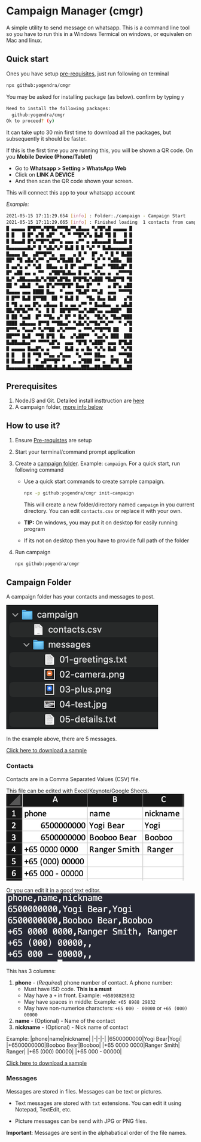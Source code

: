 # Campaign Manager (cmgr)

A simple utility to send message on whatsapp. This is a command line tool so you have to run this in a Windows Termical on windows, or equivalen on Mac and linux.

## Quick start

Ones you have setup [pre-requisites](#prerequisites),  just run following on terminal

```bash
npx github:yogendra/cmgr
```

You may be asked for installing package (as below). confirm by typing `y`

```bash
Need to install the following packages:
  github:yogendra/cmgr
Ok to proceed? (y)
```

It can take upto 30 min first time to download all the packages, but subsequently it should be faster.

If this is the first time you are running this, you will be shown a QR code. 
On you **Mobile Device (Phone/Tablet)** 

- Go to **Whatsapp > Setting > WhatsApp Web**
- Click on **LINK A DEVICE**
- And then scan the QR code shown your screen.

This will connect this app to your whatsapp account

_Example:_
```bash
2021-05-15 17:11:29.654 [info] : Folder:./campaign - Campaign Start 
2021-05-15 17:11:29.665 [info] : Finished loading  1 contacts from campaign/contacts.csv 
█ ▄▄▄▄▄ █▀█▀▀▄▀█▀█▄▀▀▀█▄▀▀▄█▄▄▄ ▀▄▀█▀▄█ ▄▄▄▄▄ █
█ █   █ █▀ ▄▀█ ▄█▀  ▀▄ ▀ ▀▀█▀▄▀▄ █▄█ ▀█ █   █ █
█ █▄▄▄█ █▀▄▀▀█▀▀▄█▀▀▄ ▄▄▄ ▄▀▀ ▄ ▄█▄▄▄▄█ █▄▄▄█ █
█▄▄▄▄▄▄▄█▄▀ █ ▀▄█▄▀▄▀ █▄█ █ █ ▀▄▀ ▀ █▄█▄▄▄▄▄▄▄█
█▄▄▄▄ █▄  ▄█▀▀█▀▀▄  ▄▄   ▄ █ ▀  █▀ ▄ ▀ █ ▀ █▄██
██▀ ▀█ ▄█▄▀▄▀▀ ▄▀▀▀▄▀█▄██ █▄▀   ▀▄▀ ▀ ▀▄██▄  ██
█ ▄▄▀▄ ▄▀ ▀▄█  ██▄▄ ▄ █ █▀ ▄▄█▀▀ █▄▄▀ ▀███▄█▀ █
█▀ ▄██ ▄▄ ▄ ▀▀  ▄▀██▀█▄█▄▄ █ ▄▄ ▀▄▀▄▄ ▄  ▄▀▀▀▀█
█▄▀ ▄██▄▄▄▄█▄▀▄▀██▀▄█▀█▄ █▀█▀█▄▀▄███ ▀█▄█▀▀█ ▀█
██ ▀ ▄█▄█  ▀▄▄ █▀▄▀▀▀█▀█▀ █▄▄ █▀  ▀   ▄ █▀▄ ▄██
█▄▄▄▄ ▄▄▄ ████ █▄▄  ▀ ▄▄▄ ▀█▄█▀ ▀▀▄█  ▄▄▄ ▀▀▀▀█
█ █▀▀ █▄█ █▀▀██  ██ ▀ █▄█ █   ▀█▄ █▄▄ █▄█   ▄▀█
█ ▀█ ▄ ▄▄ █▀▄ ▄█▄▄▄ █ ▄ ▄▄ ▄▀▀ ▀ █▄▄█▄▄  ▄ ▄█▄█
██▄▀█▀█▄▀▀ ▀▄  █ █  ██▀█▀▀▀▄▄▀▄██▀▄▄ ▄▄███▀  ██
█ ██ ▀▄▄█  █▀ ▀▀█▄ ▄▀ █▀ ▀ █▄▀▄  ▀█▄▀▄ ▀█▄▄▀███
████ ▄█▄▄▄▄ █▀▀█ ▀▀██▄▄▀ ▀▄█▄▀▄▀▀█▄▀▀▄▀▀  ▀ ▄▀█
█▀▀▀▄ ▀▄▄▄▀ ▀▄▀▀██ ▄▀▄▀▀▀▀ ▄ ▀▀▀▄▀▀█▀▀█ ██    █
██▀▀▀ █▄█  ▀▀█ █▀█  █▄  ▄▀▄██▀▀  ▀▄▄▀▄ ███  ███
█▄██▄▄█▄▄▀▀ ▀▀▀▀▄█▀▄  ▄▄▄ ▀█▀█ ▀▄███▀ ▄▄▄ █▀█▄█
█ ▄▄▄▄▄ █▄▄█▀▄ ▄ ▀▀▀  █▄█ ▄ ▄ █▄ ▀▄▀▄ █▄█  ▀▄▀█
█ █   █ █ ▀▀█ ▀▀▄▄ ▄▀▄▄▄  ▀▄ ▀▀▀ ██▄▄  ▄  ▀▀▀██
█ █▄▄▄█ █  ▀ ▄█▀▀▀█▀ ▀   ▄ ▄▀███ ▀▀ ▄  █▀█  █▄█
█▄▄▄▄▄▄▄█▄████▄██▄█▄▄█▄█▄▄▄▄███▄▄██▄███▄▄▄█▄▄██

```

## Prerequisites

1. NodeJS and Git. Detailed install insttruction are [here](docs/nodejs-install.md)
1. A campaign folder, [more info below](#campaign-folder)

## How to use it?

1. Ensure [Pre-requistes](#prerequisites) are setup
1. Start your terminal/command prompt application

1. Create a [campaign folder](#campaign-folder). Example: `campaign`. For a quick start, run following command

    - Use a quick start commands to create sample campaign.

        ```bash
        npx -p github:yogendra/cmgr init-campaign
        ```

        This will create a new folder/directory named `campaign` in you current directory. You can edit `contacts.csv` or replace it with your own.
    - **TIP:** On windows, you may put it on desktop for easily running program
    - If its not on desktop then you have to provide full path of the folder
1. Run campaign

    ```bash
    npx github:yogendra/cmgr
    ```

## Campaign Folder

A campaign folder has your contacts and messages to post.

![Campaign Folder](docs/images/campaign-folder.png)

In the example above, there are 5 messages.

[Click here to download a sample](example/campaign.zip)

### Contacts

Contacts are in a Comma Separated Values (CSV) file.

This file can be edited with Excel/Keynote/Google Sheets.
![Contacts CSV in Excel](docs/images/contacts-csv-in-excel.png)

Or you can edit it in a good text editor.
![Contacts CSV in Text](docs/images/contacts-csv-in-text.png)

This has 3 columns:

1. **phone** - (_Required_) phone number of contact. A phone number:
    - Must have ISD code. **This is a must**
    - May have a `+` in front. Example: `+65898829832`
    - May have spaces in middle: Example: `+65 8988 29832`
    - May have non-numerice characters: `+65 000 - 00000` or `+65 (000) 00000`
1. **name** - (Optional) - Name of the contact
1. **nickname** - (Optional) - Nick name of contact

Example:
|phone|name|nickname|
|-|-|-|
|6500000000|Yogi Bear|Yogi|
|+6500000000|Booboo Bear|Booboo|
|+65 0000 0000|Ranger Smith| Ranger|
|+65 (000) 00000|
|+65 000 - 00000|

[Click here to download a sample](example/campaign/contacts.csv)

### Messages

Messages are stored in files. Messages can be text or pictures.

- Text messages are stored with `txt` extensions. You can edit it using Notepad, TextEdit, etc.

- Picture messages can be send with JPG or PNG files.

**Important**: Messages are sent in the alphabatical order of the file names.
